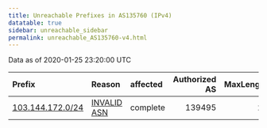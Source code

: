 ```yaml
---
title: Unreachable Prefixes in AS135760 (IPv4)
datatable: true
sidebar: unreachable_sidebar
permalink: unreachable_AS135760-v4.html
---
```


Data as of 2020-01-25 23:20:00 UTC


<div class="datatable-begin"></div>

| Prefix                                                     | Reason                                                                                                   | affected   |   Authorized AS |   MaxLength | Anchor                                       |   unreachable /24s |
|:-----------------------------------------------------------|:---------------------------------------------------------------------------------------------------------|:-----------|----------------:|------------:|:---------------------------------------------|-------------------:|
| [103.144.172.0/24](https://stat.ripe.net/103.144.172.0/24) | [INVALID ASN](https://rpki-validator.ripe.net/announcement-preview?asn=AS135760&prefix=103.144.172.0/24) | complete   |          139495 |          24 | [APNIC](unreachable_APNIC_RPKI_Root-v4.html) |                  1 |

<div class="datatable-end"></div>
